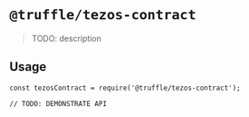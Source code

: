 # `@truffle/tezos-contract`

> TODO: description

## Usage

```
const tezosContract = require('@truffle/tezos-contract');

// TODO: DEMONSTRATE API
```

